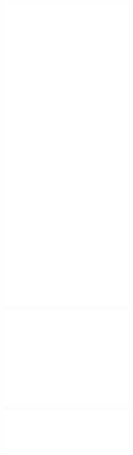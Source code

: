 <img src="github-metrics.svg" alt="GitHub Metrics" width="400" style="vertical-align: top;"/> <img src="iso_calender.svg" alt="ISO Calendar" width="400" height="400" style="vertical-align: top;"/>

<img src="contributions.svg" alt="Contributions" width="400" style="vertical-align: top;"/> <img src="metrics.plugin.activity.svg" alt="Plugin Activity" width="400" style="vertical-align: top;"/>

<img src="metrics.plugin.languages.indepth.svg" alt="In-depth Languages" width="400" style="vertical-align: top;"/>
